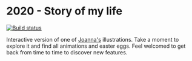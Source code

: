 2020 - Story of my life
========================

[![Build status](https://github.com/oskarwrobel/2020-live-illustration/actions/workflows/CI-CD.yaml/badge.svg?event=push)](https://github.com/oskarwrobel/2020-live-illustration/actions/workflows/CI-CD.yaml)

Interactive version of one of [Joanna's](https://joannalawniczak.com) illustrations.
Take a moment to explore it and find all animations and easter eggs.
Feel welcomed to get back from time to time to discover new features.
